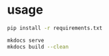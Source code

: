# usage

``` bash
pip install -r requirements.txt
```

```bash
mkdocs serve
mkdocs build --clean
```